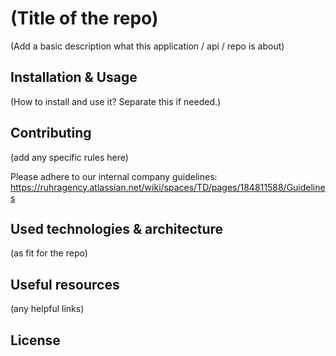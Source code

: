 # (Title of the repo)
(Add a basic description what this application / api / repo is about)

## Installation & Usage
(How to install and use it? Separate this if needed.)

## Contributing
(add any specific rules here)

Please adhere to our internal company guidelines: https://ruhragency.atlassian.net/wiki/spaces/TD/pages/184811588/Guidelines

## Used technologies & architecture
(as fit for the repo)

## Useful resources
(any helpful links)

## License
